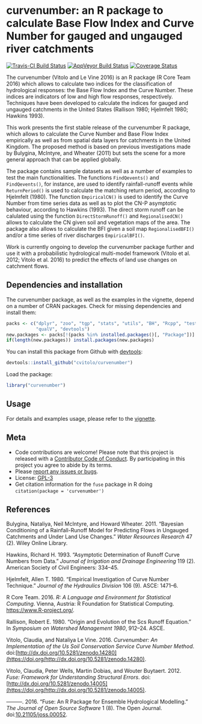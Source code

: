 
curvenumber: an R package to calculate Base Flow Index and Curve Number for gauged and ungauged river catchments
================================================================================================================

<!-- Edit the README.Rmd only!!! The README.md is generated automatically from README.Rmd. -->
[![Travis-CI Build Status](https://travis-ci.org/cvitolo/curvenumber.svg?branch=master)](https://travis-ci.org/cvitolo/curvenumber) [![AppVeyor Build Status](https://ci.appveyor.com/api/projects/status/github/cvitolo/curvenumber?branch=master&svg=true)](https://ci.appveyor.com/project/cvitolo/curvenumber) [![Coverage Status](https://img.shields.io/codecov/c/github/cvitolo/curvenumber/master.svg)](https://codecov.io/github/cvitolo/curvenumber?branch=master)

The curvenumber (Vitolo and Le Vine 2016) is an R package (R Core Team 2016) which allows to calculate two indices for the classification of hydrological responses: the Base Flow Index and the Curve Number. These indices are indicators of low and high flow responses, respectively. Techniques have been developed to calculate the indices for gauged and ungauged catchments in the United States (Rallison 1980; Hjelmfelt 1980; Hawkins 1993).

This work presents the first stable release of the curvenumber R package, which allows to calculate the Curve Number and Base Flow Index empirically as well as from spatial data layers for catchments in the United Kingdom. The proposed method is based on previous investigations made by Bulygina, McIntyre, and Wheater (2011) but sets the scene for a more general approach that can be applied globally.

The package contains sample datasets as well as a number of examples to test the main functionalities. The functions `FindQevents()` and `FindQevents()`, for instance, are used to identify rainfall-runoff events while `ReturnPeriod()` is used to calculate the matching return period, according to Hjelmfelt (1980). The function `EmpiricalCN()` is used to identify the Curve Number from time series data as well as to plot the CN-P asymptotic behaviour, according to Hawkins (1993). The direct storm runoff can be calulated using the function `DirectStormRunoff()` and `RegionalisedCN()` allows to calculate the CN given soil and vegetation maps of the area. The package also allows to calculate the BFI given a soil map `RegionalisedBFI()` and/or a time series of river discharges `EmpiricalBFI()`.

Work is currently ongoing to develop the curvenumber package further and use it with a probabilistic hydrological multi-model framework (Vitolo et al. 2012; Vitolo et al. 2016) to predict the effects of land use changes on catchment flows.

Dependencies and installation
-----------------------------

The curvenumber package, as well as the examples in the vignette, depend on a number of CRAN packages. Check for missing dependencies and install them:

``` r
packs <- c("dplyr", "zoo", "tgp", "stats", "utils", "BH", "Rcpp", "testthat",
           "qualV", "devtools")
new.packages <- packs[!(packs %in% installed.packages()[, "Package"])]
if(length(new.packages)) install.packages(new.packages)
```

You can install this package from Github with [devtools](https://github.com/hadley/devtools):

``` r
devtools::install_github("cvitolo/curvenumber")
```

Load the package:

``` r
library("curvenumber")
```

Usage
-----

For details and examples usage, please refer to the [vignette](vignettes/curvenumber_vignette.Rmd).

Meta
----

-   Code contributions are welcome! Please note that this project is released with a [Contributor Code of Conduct](CONDUCT.md). By participating in this project you agree to abide by its terms.
-   Please [report any issues or bugs](https://github.com/cvitolo/fuse/issues).
-   License: [GPL-3](https://opensource.org/licenses/GPL-3.0)
-   Get citation information for the `fuse` package in R doing `citation(package = 'curvenumber')`

References
----------

Bulygina, Nataliya, Neil McIntyre, and Howard Wheater. 2011. “Bayesian Conditioning of a Rainfall-Runoff Model for Predicting Flows in Ungauged Catchments and Under Land Use Changes.” *Water Resources Research* 47 (2). Wiley Online Library.

Hawkins, Richard H. 1993. “Asymptotic Determination of Runoff Curve Numbers from Data.” *Journal of Irrigation and Drainage Engineering* 119 (2). American Society of Civil Engineers: 334–45.

Hjelmfelt, Allen T. 1980. “Empirical Investigation of Curve Number Technique.” *Journal of the Hydraulics Division* 106 (9). ASCE: 1471–6.

R Core Team. 2016. *R: A Language and Environment for Statistical Computing*. Vienna, Austria: R Foundation for Statistical Computing. <https://www.R-project.org/>.

Rallison, Robert E. 1980. “Origin and Evolution of the Scs Runoff Equation.” In *Symposium on Watershed Management 1980*, 912–24. ASCE.

Vitolo, Claudia, and Nataliya Le Vine. 2016. *Curvenumber: An Implementation of the Us Soil Conservation Service Curve Number Method*. doi:[http://dx.doi.org/10.5281/zenodo.14280](https://doi.org/http://dx.doi.org/10.5281/zenodo.14280).

Vitolo, Claudia, Peter Wells, Martin Dobias, and Wouter Buytaert. 2012. *Fuse: Framework for Understanding Structural Errors*. doi:[http://dx.doi.org/10.5281/zenodo.14005](https://doi.org/http://dx.doi.org/10.5281/zenodo.14005).

———. 2016. “Fuse: An R Package for Ensemble Hydrological Modelling.” *The Journal of Open Source Software* 1 (8). The Open Journal. doi:[10.21105/joss.00052](https://doi.org/10.21105/joss.00052).

